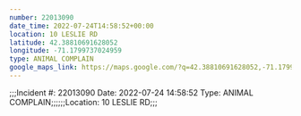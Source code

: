 ```yaml
---
number: 22013090
date_time: 2022-07-24T14:58:52+00:00
location: 10 LESLIE RD
latitude: 42.38810691628052
longitude: -71.1799737024959
type: ANIMAL COMPLAIN
google_maps_link: https://maps.google.com/?q=42.38810691628052,-71.1799737024959
---
```


;;;Incident #: 22013090   Date: 2022-07-24 14:58:52   Type: ANIMAL COMPLAIN;;;;;;Location: 10 LESLIE RD;;;
